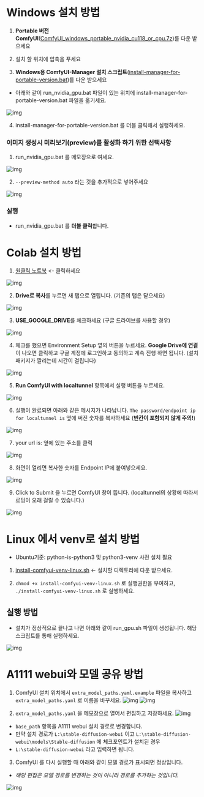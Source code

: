 # Windows 설치 방법


1. **Portable 버전 ComfyUI**([ComfyUI_windows_portable_nvidia_cu118_or_cpu.7z](https://github.com/comfyanonymous/ComfyUI/releases/download/latest/ComfyUI_windows_portable_nvidia_cu118_or_cpu.7z))를 다운 받으세요
2. 설치 할 위치에 압축을 푸세요

3. **Windows용 ComfyUI-Manager 설치 스크립트**([install-manager-for-portable-version.bat](https://github.com/ltdrdata/ComfyUI-Manager/raw/main/scripts/install-manager-for-portable-version.bat))를 다운 받으세요

* 아래와 같이 run_nvidia_gpu.bat 파일이 있는 위치에 install-manager-for-portable-version.bat 파일을 옮기세요.

![img](install-manager.jpg)

4. install-manager-for-portable-version.bat 를 더블 클릭해서 실행하세요.


### **이미지 생성시 미리보기(preview)를 활성화 하기 위한 선택사항**

1. run_nvidia_gpu.bat 를 메모장으로 여세요.

![img](run.jpg)

2. `--preview-method auto` 라는 것을 추가적으로 넣어주세요 

![img](run-edit.jpg)


### 실행

* run_nvidia_gpu.bat 를 **더블 클릭**합니다.

# Colab 설치 방법

1. [원클릭 노트북](https://colab.research.google.com/github/ltdrdata/ComfyUI-Manager/blob/main/notebooks/comfyui_colab_with_manager.ipynb) <- 클릭하세요

![img](colab1.jpg)

2. **Drive로 복사**를 누르면 새 탭으로 열립니다. (기존의 탭은 닫으세요)

![img](colab2.jpg)

3. **USE_GOOGLE_DRIVE**를 체크하세요 (구글 드라이브를 사용할 경우)

![img](colab3.jpg)

4. 체크를 했으면 Environment Setup 옆의 버튼을 누르세요. **Google Drive에 연결**이 나오면 클릭하고 구글 계정에 로그인하고 동의하고 계속 진행 하면 됩니다. (설치 패키지가 깔리는데 시간이 걸립니다)

![img](colab4.jpg)

5. **Run ComfyUI with localtunnel** 항목에서 실행 버튼을 누르세요.

![img](colab5.jpg)

6. 실행이 완료되면 아래와 같은 메시지가 나타납니다. `The password/endpoint ip for localtunnel is` 옆에 써진 숫자를 복사하세요 (**빈칸이 포함되지 않게 주의!**)

![img](colab6.jpg)

7. your url is: 옆에 있는 주소를 클릭

![img](colab7.jpg)

8. 화면이 열리면 복사한 숫자를 Endpoint IP에 붙여넣으세요.

![img](colab8.jpg)

9. Click to Submit 을 누르면 ComfyUI 창이 뜹니다. (localtunnel의 상황에 따라서 로딩이 오래 걸릴 수 있습니다.)

![img](colab9.jpg)

# Linux 에서 venv로 설치 방법

* Ubuntu기준: python-is-python3 및 python3-venv 사전 설치 필요

1. [install-comfyui-venv-linux.sh](https://github.com/ltdrdata/ComfyUI-Manager/raw/main/scripts/install-comfyui-venv-linux.sh) <- 설치할 디렉토리에 다운 받으세요.

2. `chmod +x install-comfyui-venv-linux.sh` 로 실행권한을 부여하고, `./install-comfyui-venv-linux.sh` 로 실행하세요.

## 실행 방법

* 설치가 정상적으로 끝나고 나면 아래와 같이 run_gpu.sh 파일이 생성됩니다. 해당 스크립트를 통해 실행하세요.

![img](linux.jpg)


# A1111 webui와 모델 공유 방법

1. ComfyUI 설치 위치에서 `extra_model_paths.yaml.example` 파일을 복사하고 `extra_model_paths.yaml` 로 이름을 바꾸세요.
![img](model1.jpg)
![img](model2.jpg)

2. `extra_model_paths.yaml` 을 메모장으로 열어서 편집하고 저장하세요.
![img](model3.jpg)

* `base_path` 항목을 A1111 webui 설치 경로로 변경합니다.
* 만약 설치 경로가 `L:\stable-diffusion-webui` 이고 `L:\stable-diffusion-webui\models\Stable-diffusion` 에 체크포인트가 설치된 경우
* `L:\stable-diffusion-webui` 라고 입력하면 됩니다.

3. ComfyUI 를 다시 실행할 때 아래와 같이 모델 경로가 표시되면 정상입니다.
* *해당 편집은 모델 경로를 변경하는 것이 아니라 경로를 추가하는 것입니다.*

![img](model4.jpg)